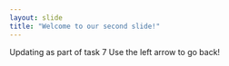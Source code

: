 ```yaml
---
layout: slide
title: "Welcome to our second slide!"
---
```

Updating as part of task 7
Use the left arrow to go back!

